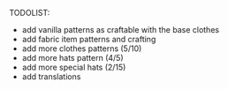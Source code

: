 TODOLIST:

- add vanilla patterns as craftable with the base clothes
- add fabric item patterns and crafting
- add more clothes patterns (5/10)
- add more hats pattern (4/5)
- add more special hats (2/15)
- add translations